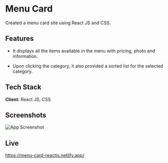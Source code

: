 
# Menu Card 

Created a menu card site using React JS and CSS.






## Features

- It displays all the items available in the menu with pricing, photo and information.

- Upon clicking the category, it also provided a sorted list for the selected category. 



## Tech Stack

**Client:** React JS, CSS 



## Screenshots

![App Screenshot](https://i.ibb.co/dgf1wxd/drfghbfghb.png)

## Live

https://menu-card-reactjs.netlify.app/
